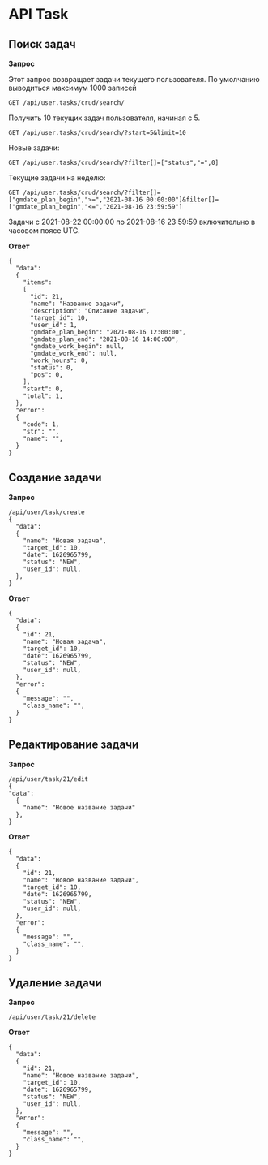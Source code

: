 # API Task

## Поиск задач

**Запрос**

Этот запрос возвращает задачи текущего пользователя. По умолчанию выводиться максимум 1000 записей

```
GET /api/user.tasks/crud/search/
```

Получить 10 текущих задач пользователя, начиная с 5.
```
GET /api/user.tasks/crud/search/?start=5&limit=10
```

Новые задачи:
```
GET /api/user.tasks/crud/search/?filter[]=["status","=",0]
```

Текущие задачи на неделю:
```
GET /api/user.tasks/crud/search/?filter[]=["gmdate_plan_begin",">=","2021-08-16 00:00:00"]&filter[]=["gmdate_plan_begin","<=","2021-08-16 23:59:59"]
```
Задачи с 2021-08-22 00:00:00 по 2021-08-16 23:59:59 включительно в часовом поясе UTC.

**Ответ**
```
{
  "data":
  {
    "items":
    [
      "id": 21,
      "name": "Название задачи",
      "description": "Описание задачи",
      "target_id": 10,
      "user_id": 1,
      "gmdate_plan_begin": "2021-08-16 12:00:00",
      "gmdate_plan_end": "2021-08-16 14:00:00",
      "gmdate_work_begin": null,
      "gmdate_work_end": null,
      "work_hours": 0,
      "status": 0,
      "pos": 0,
    ],
    "start": 0,
    "total": 1,
  },
  "error":
  {
    "code": 1,
    "str": "",
    "name": "",
  }
}
```


## Создание задачи

**Запрос**
```
/api/user/task/create
{
  "data":
  {
    "name": "Новая задача",
    "target_id": 10,
    "date": 1626965799,
	"status": "NEW",
	"user_id": null,
  },
}
```

**Ответ**
```
{
  "data":
  {
    "id": 21,
    "name": "Новая задача",
    "target_id": 10,
    "date": 1626965799,
	"status": "NEW",
	"user_id": null,
  },
  "error":
  {
    "message": "",
    "class_name": "",
  }
}
```


## Редактирование задачи

**Запрос**
```
/api/user/task/21/edit
{
"data":
  {
    "name": "Новое название задачи"
  },
}
```

**Ответ**
```
{
  "data":
  {
    "id": 21,
    "name": "Новое название задачи",
    "target_id": 10,
    "date": 1626965799,
    "status": "NEW",
    "user_id": null,
  },
  "error":
  {
    "message": "",
    "class_name": "",
  }
}
```


## Удаление задачи

**Запрос**
```
/api/user/task/21/delete
```

**Ответ**
```
{
  "data":
  {
    "id": 21,
    "name": "Новое название задачи",
    "target_id": 10,
    "date": 1626965799,
    "status": "NEW",
    "user_id": null,
  },
  "error":
  {
    "message": "",
    "class_name": "",
  }
}
```
